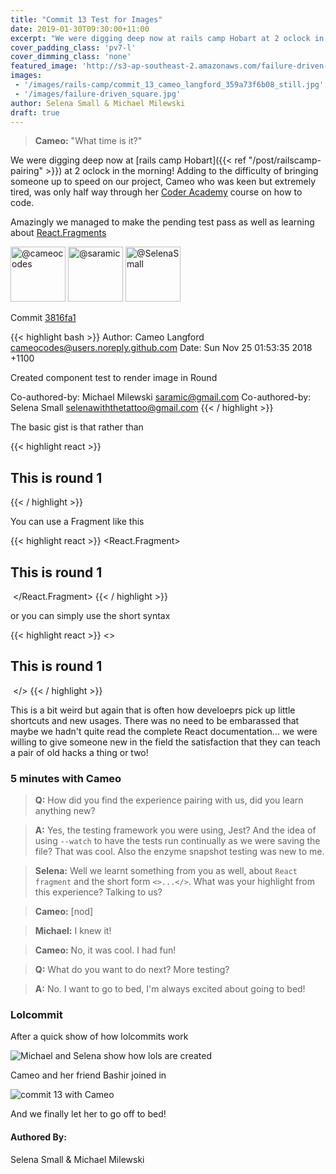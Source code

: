 ```yaml
---
title: "Commit 13 Test for Images"
date: 2019-01-30T09:30:00+11:00
excerpt: "We were digging deep now at rails camp Hobart at 2 oclock in the morning! Adding to the difficulty of bringing someone up to speed on our project, Cameo who was keen but extremely tired, was only half way through her Coder Academy course on how to code."
cover_padding_class: 'pv7-l'
cover_dimming_class: 'none'
featured_image: 'http://s3-ap-southeast-2.amazonaws.com/failure-driven-blog/railscamp-24-woodfield-hobart/commit_13_cameo_langford_359a73f6b08.gif'
images:
 - '/images/rails-camp/commit_13_cameo_langford_359a73f6b08_still.jpg'
 - '/images/failure-driven_square.jpg'
author: Selena Small & Michael Milewski
draft: true
---
```


> **Cameo:** "What time is it?"

We were digging deep now at [rails camp Hobart]({{< ref
"/post/railscamp-pairing" >}}) at 2 oclock in the morning! Adding to the difficulty of bringing someone up to speed on our project, Cameo who was keen but extremely tired,
was only half way through her [Coder Academy](https://coderacademy.edu.au/)
course on how to code.

Amazingly we managed to make the pending test pass as well as learning about [React.Fragments](https://reactjs.org/docs/fragments.html)

<img alt="@cameocodes" src="//github.com/cameocodes.png" style="display: inline; width: 88px;" height="88" />
<img alt="@saramic" src="//github.com/saramic.png" style="display: inline; width: 88px;" height="88" />
<img alt="@SelenaSmall" src="//github.com/SelenaSmall.png" style="display: inline; width: 88px;" height="88" />

Commit [3816fa1](https://github.com/failure-driven/railscamp-search-term/commit/3816fa1d055a75c1ecefdd632380fec3695da52e)

{{< highlight bash >}}
Author: Cameo Langford <cameocodes@users.noreply.github.com>
Date:   Sun Nov 25 01:53:35 2018 +1100

Created component test to render image in Round

Co-authored-by: Michael Milewski <saramic@gmail.com>
Co-authored-by: Selena Small <selenawiththetattoo@gmail.com>
{{< / highlight >}}

The basic gist is that rather than

{{< highlight react >}}
  <div>
    <h2>This is round 1</h2>
    <img src=""/>
  </div>
{{< / highlight >}}

You can use a Fragment like this

{{< highlight react >}}
  <React.Fragment>
    <h2>This is round 1</h2>
    <img src=""/>
  </React.Fragment>
{{< / highlight >}}

or you can simply use the short syntax

{{< highlight react >}}
  <>
    <h2>This is round 1</h2>
    <img src=""/>
  </>
{{< / highlight >}}

This is a bit weird but again that is often how develoeprs pick up little
shortcuts and new usages. There was no need to be embarassed that maybe we hadn't quite read the complete React documentation... we were willing to give someone new
in the field the satisfaction that they can teach a pair of old hacks a thing or two!

### 5 minutes with Cameo

> **Q:** How did you find the experience pairing with us, did you learn anything new?

> **A:** Yes, the testing framework you were using, Jest? And the idea of using
> `--watch` to have the tests run continually as we were saving the file? That
> was cool. Also the enzyme snapshot testing was new to me.

> **Selena:** Well we learnt something from you as well, about `React fragment` and
> the short form `<>...</>`. What was your highlight from this experience? Talking to us?

> **Cameo:** [nod]

> **Michael:** I knew it!

> **Cameo:** No, it was cool. I had fun!

> **Q:** What do you want to do next? More testing?

> **A:** No. I want to go to bed, I'm always excited about going to bed!

### Lolcommit

After a quick show of how lolcommits work

![Michael and Selena show how lols are created](https://s3-ap-southeast-2.amazonaws.com/failure-driven-blog/railscamp-24-woodfield-hobart/commit_13_selena_small_bff4a932a85.gif)

Cameo and her friend Bashir joined in

![commit 13 with Cameo](https://s3-ap-southeast-2.amazonaws.com/failure-driven-blog/railscamp-24-woodfield-hobart/commit_13_cameo_langford_359a73f6b08.gif)

And we finally let her to go off to bed!

#### Authored By:

Selena Small & Michael Milewski
